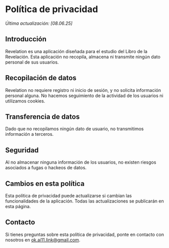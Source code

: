 # Política de privacidad

_Última actualización: [08.06.25]_

## Introducción
Revelation es una aplicación diseñada para el estudio del Libro de la Revelación. Esta aplicación no recopila, almacena ni transmite ningún dato personal de sus usuarios.

## Recopilación de datos
Revelation no requiere registro ni inicio de sesión, y no solicita información personal alguna. No hacemos seguimiento de la actividad de los usuarios ni utilizamos cookies.

## Transferencia de datos
Dado que no recopilamos ningún dato de usuario, no transmitimos información a terceros.

## Seguridad
Al no almacenar ninguna información de los usuarios, no existen riesgos asociados a fugas o hackeos de datos.

## Cambios en esta política
Esta política de privacidad puede actualizarse si cambian las funcionalidades de la aplicación. Todas las actualizaciones se publicarán en esta página.

## Contacto
Si tienes preguntas sobre esta política de privacidad, ponte en contacto con nosotros en [ok.ai11.link@gmail.com]("mailto:ok.ai11.link@gmail.com").
